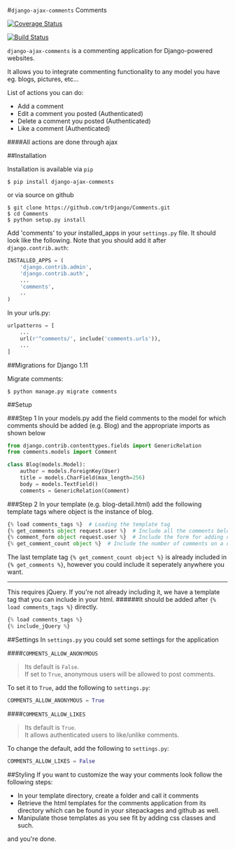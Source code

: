 #`django-ajax-comments` Comments

<!-- [![alt text][logo]](https://readthedocs.org/projects/comments/builds/)

[logo]: https://readthedocs.org/projects/pip/badge/?version=latest "Build Passing" -->

[![Coverage Status](https://coveralls.io/repos/dreidev/Comments/badge.svg?branch=HEAD&service=github)](https://coveralls.io/github/dreidev/Comments?branch=HEAD)

[![Build Status](https://travis-ci.org/dreidev/Comments.svg?branch=master)](https://travis-ci.org/dreidev/Comments)

`django-ajax-comments` is a commenting application for Django-powered websites.

It allows you to integrate commenting functionality to any model you have eg. blogs, pictures, etc...

List of actions you can do:
* Add a comment
* Edit a comment you posted (Authenticated)
* Delete a comment you posted (Authenticated)
* Like a comment (Authenticated)

####All actions are done through ajax

##Installation

Installation is available via `pip`

`$ pip install django-ajax-comments`

or via source on github

```
$ git clone https://github.com/trDjango/Comments.git
$ cd Comments
$ python setup.py install
```

Add 'comments' to your installed_apps in your `settings.py` file. It should look like the following. Note that you should add it after `django.contrib.auth`:

```python
INSTALLED_APPS = (
	'django.contrib.admin',
	'django.contrib.auth',
	...
	'comments',
	..
)
```

In your urls.py:

```python
urlpatterns = [
    ...
    url(r'^comments/', include('comments.urls')),
    ...
]
```


##Migrations for Django 1.11

Migrate comments:
```
$ python manage.py migrate comments
```


##Setup

###Step 1
In your models.py add the field comments to the model for which comments should be added (e.g. Blog) and the appropriate imports as shown below

```python
from django.contrib.contenttypes.fields import GenericRelation
from comments.models import Comment

class Blog(models.Model):
	author = models.ForeignKey(User)
	title = models.CharField(max_length=256)
	body = models.TextField()
	comments = GenericRelation(Comment)
```

###Step 2
In your template (e.g. blog-detail.html) add the following template tags where object is the instance of blog.

```python
{% load comments_tags %}  # Loading the template tag
{% get_comments object request.user %}  # Include all the comments belonging to a certain object
{% comment_form object request.user %}  # Include the form for adding comments
{% get_comment_count object %}  # Include the number of comments on a certain object
```
The last template tag `{% get_comment_count object %}` is already included in `{% get_comments %}`, however you could include it seperately anywhere you want.

---

This requires jQuery. If you're not already including it, we have a template tag that you can include in your html.
######It should be added after `{% load comments_tags %}` directly.
```python
{% load comments_tags %}
{% include_jQuery %}
```

##Settings
In `settings.py` you could set some settings for the application

####`COMMENTS_ALLOW_ANONYMOUS`
>Its default is `False`.                                                                                                                   
>If set to `True`, anonymous users will be allowed to post comments.

To set it to `True`, add the following to `settings.py`:
```python
COMMENTS_ALLOW_ANONYMOUS = True
```

####`COMMENTS_ALLOW_LIKES`
>Its default is `True`.                                                                                                                   
>It allows authenticated users to like/unlike comments.

To change the default, add the following to `settings.py`:
```python
COMMENTS_ALLOW_LIKES = False
```

##Styling
If you want to customize the way your comments look follow the following steps:
* In your template directory, create a folder and call it comments
* Retrieve the html templates for the comments application from its directory which can be found in your sitepackages and github as well.
* Manipulate those templates as you see fit by adding css classes and such.

and you're done.
